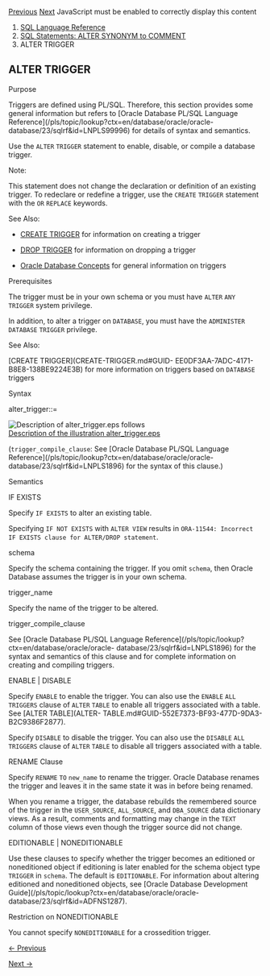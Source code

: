 [Previous](ALTER-TABLESPACE-SET.md) [Next](ALTER-TYPE.md) JavaScript must
be enabled to correctly display this content

  1. [SQL Language Reference ](index.md)
  2. [SQL Statements: ALTER SYNONYM to COMMENT](SQL-Statements-ALTER-SYNONYM-to-COMMENT.md)
  3. ALTER TRIGGER 

## ALTER TRIGGER

Purpose

Triggers are defined using PL/SQL. Therefore, this section provides some
general information but refers to [Oracle Database PL/SQL Language
Reference](/pls/topic/lookup?ctx=en/database/oracle/oracle-
database/23/sqlrf&id=LNPLS99996) for details of syntax and semantics.

Use the `ALTER` `TRIGGER` statement to enable, disable, or compile a database
trigger.

Note:

This statement does not change the declaration or definition of an existing
trigger. To redeclare or redefine a trigger, use the `CREATE` `TRIGGER`
statement with the `OR` `REPLACE` keywords.

See Also:

  * [CREATE TRIGGER](CREATE-TRIGGER.md#GUID-EE0DF3AA-7ADC-4171-B8E8-138BE9224E3B) for information on creating a trigger 

  * [DROP TRIGGER](DROP-TRIGGER.md#GUID-724AC8BC-0428-43D3-8F11-4D4AD8DC2984) for information on dropping a trigger 

  * [Oracle Database Concepts](/pls/topic/lookup?ctx=en/database/oracle/oracle-database/23/sqlrf&id=CNCPT118) for general information on triggers 

Prerequisites

The trigger must be in your own schema or you must have `ALTER` `ANY`
`TRIGGER` system privilege.

In addition, to alter a trigger on `DATABASE`, you must have the `ADMINISTER`
`DATABASE` `TRIGGER` privilege.

See Also:

[CREATE TRIGGER](CREATE-TRIGGER.md#GUID-
EE0DF3AA-7ADC-4171-B8E8-138BE9224E3B) for more information on triggers based
on `DATABASE` triggers

Syntax

alter_trigger::=

![Description of alter_trigger.eps
follows](https://docs.oracle.com/en/database/oracle/oracle-database/23/sqlrf/img/alter_trigger.gif)  
[Description of the illustration
alter_trigger.eps](img_text/alter_trigger.md)

(`trigger_compile_clause`: See [Oracle Database PL/SQL Language
Reference](/pls/topic/lookup?ctx=en/database/oracle/oracle-
database/23/sqlrf&id=LNPLS1896) for the syntax of this clause.)

Semantics

IF EXISTS

Specify `IF EXISTS` to alter an existing table.

Specifying `IF NOT EXISTS` with `ALTER VIEW` results in `ORA-11544: Incorrect
IF EXISTS clause for ALTER/DROP statement`.

schema

Specify the schema containing the trigger. If you omit `schema`, then Oracle
Database assumes the trigger is in your own schema.

trigger_name

Specify the name of the trigger to be altered.

trigger_compile_clause

See [Oracle Database PL/SQL Language
Reference](/pls/topic/lookup?ctx=en/database/oracle/oracle-
database/23/sqlrf&id=LNPLS1896) for the syntax and semantics of this clause
and for complete information on creating and compiling triggers.

ENABLE | DISABLE

Specify `ENABLE` to enable the trigger. You can also use the `ENABLE` `ALL`
`TRIGGERS` clause of `ALTER` `TABLE` to enable all triggers associated with a
table. See [ALTER TABLE](ALTER-
TABLE.md#GUID-552E7373-BF93-477D-9DA3-B2C9386F2877).

Specify `DISABLE` to disable the trigger. You can also use the `DISABLE` `ALL`
`TRIGGERS` clause of `ALTER` `TABLE` to disable all triggers associated with a
table.

RENAME Clause

Specify `RENAME` `TO` `new_name` to rename the trigger. Oracle Database
renames the trigger and leaves it in the same state it was in before being
renamed.

When you rename a trigger, the database rebuilds the remembered source of the
trigger in the `USER_SOURCE`, `ALL_SOURCE`, and `DBA_SOURCE` data dictionary
views. As a result, comments and formatting may change in the `TEXT` column of
those views even though the trigger source did not change.

EDITIONABLE | NONEDITIONABLE

Use these clauses to specify whether the trigger becomes an editioned or
noneditioned object if editioning is later enabled for the schema object type
`TRIGGER` in `schema`. The default is `EDITIONABLE`. For information about
altering editioned and noneditioned objects, see [Oracle Database Development
Guide](/pls/topic/lookup?ctx=en/database/oracle/oracle-
database/23/sqlrf&id=ADFNS1287).

Restriction on NONEDITIONABLE

You cannot specify `NONEDITIONABLE` for a crossedition trigger.


[← Previous](ALTER-TABLESPACE-SET.md)

[Next →](ALTER-TYPE.md)

